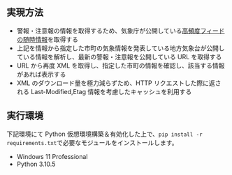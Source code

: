 ## 実現方法

- 警報・注意報の情報を取得するため、気象庁が公開している[高頻度フィードの随時情報](https://www.data.jma.go.jp/developer/xml/feed/extra.xml)を取得する
- 上記を情報から指定した市町の気象情報を発表している地方気象台が公開している情報を解析し、最新の警報・注意報を公開している URL を取得する
- URL から再度 XML を取得し、指定した市町の情報を確認し、該当する情報があれば表示する
- XML のダウンロード量を極力減らずため、HTTP リクエストした際に返される Last-Modified,Etag 情報を考慮したキャッシュを利用する

## 実行環境

下記環境にて Python 仮想環境構築＆有効化した上で、`pip install -r requirements.txt`で必要なモジュールをインストールします。

- Windows 11 Professional
- Python 3.10.5

